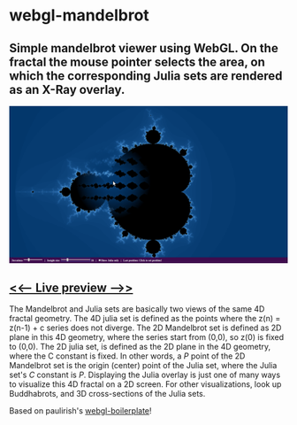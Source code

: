# webgl-mandelbrot

## Simple mandelbrot viewer using WebGL. On the fractal the mouse pointer selects the area, on which the corresponding Julia sets are rendered as an X-Ray overlay. 

![Alt text](screenshot.png?raw=true "Title")

## [<<-- Live preview -->>](http://htmlpreview.github.io/?https://github.com/zbendefy/webgl-mandelbrot/blob/master/index.html)

The Mandelbrot and Julia sets are basically two views of the same 4D fractal geometry. The 4D julia set is defined as the points where the z(n) = z(n-1) + c series does not diverge. The 2D Mandelbrot set is defined as 2D plane in this 4D geometry, where the series start from (0,0), so z(0) is fixed to (0,0). The 2D julia set, is defined as the 2D plane in the 4D geometry, where the C constant is fixed. In other words, a *P* point of the 2D Mandelbrot set is the origin (center) point of the Julia set, where the Julia set's *C* constant is *P*.
Displaying the Julia overlay is just one of many ways to visualize this 4D fractal on a 2D screen. For other visualizations, look up Buddhabrots, and 3D cross-sections of the Julia sets.

Based on paulirish's [webgl-boilerplate](https://github.com/paulirish/webgl-boilerplate)! 
